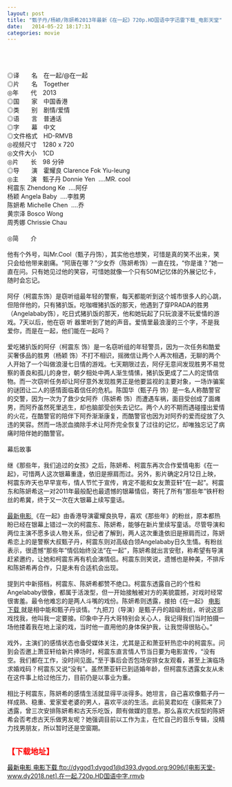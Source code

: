 ```yaml
---
layout: post
title: "甄子丹/杨颖/陈妍希2013年最新《在一起》720p.HD国语中字迅雷下载_电影天堂"
date:   2014-05-22 18:17:31
categories: movie
---
```

<html>
 <body>
  <p>
  </p>
  <p>
   <br/>
   <img alt="" border="0" src="http://apollo.s.dpool.sina.com.cn/nd/dataent/moviepic/pics/182/moviepic_50d150d806ac0a34727606c5a939edfb.jpg"/>
   <br/>
   <br/>
   <img alt="" border="0" src="http://img14.poco.cn/mypoco/myphoto/20130227/22/3088764320130227222348079.jpg"/>
   <br/>
   <br/>
   <span>
    ◎译　　名　在一起/@在一起
    <br/>
    ◎片　　名　Together
    <br/>
    ◎年　　代　2013
    <br/>
    ◎国　　家　中国香港
    <br/>
    ◎类　　别　剧情/爱情
    <br/>
    ◎语　　言　普通话
    <br/>
    ◎字　　幕　中文
    <br/>
    ◎文件格式　HD-RMVB
    <br/>
    ◎视频尺寸　1280 x 720
    <br/>
    ◎文件大小　1CD
    <br/>
    ◎片　　长　98 分钟
    <br/>
    ◎导　　演　霍耀良 Clarence Fok Yiu-leung
    <br/>
    ◎主　　演　甄子丹 Donnie Yen  ....MR. cool
    <br/>
    柯震东 Zhendong Ke  ....阿仔
    <br/>
    杨颖 Angela Baby  ....李胜男
    <br/>
    陈妍希 Michelle Chen  ....乔
    <br/>
    黄宗泽 Bosco Wong
    <br/>
    周秀娜 Chrissie Chau
    <br/>
    <br/>
    ◎简　　介
    <br/>
    <br/>
    他有个外号，叫Mr.Cool（甄子丹饰），其实他也想笑，可惜是真的笑不出来，笑只会给他带来剧痛。“阿唐在哪？”少女乔（陈妍希饰）一直在找，“你是谁？”她一直在问。只有她见过他的笑容，可惜她就像一个只有50M记忆体的外展记忆卡，随时会忘记。
    <br/>
    <br/>
    阿仔（柯震东饰）是窃听组最年轻的警察，每天都能听到这个城市很多人的心跳，但陪伴他的，只有猪扒饭。吃咖喱猪扒饭的那天，他遇到了穿PRADA的胜男（Angelababy饰），吃日式猪扒饭的那天，他和她玩起了只玩浪漫不玩爱情的游戏。7天以后，他在窃 听 器里听到了她的声音。爱情里最浪漫的三个字，不是我爱你，而是在一起，他们能在一起吗？
    <br/>
    <br/>
    爱吃猪扒饭的阿仔（柯震东 饰）是一名窃听组的年轻警员，因为一次任务和酷爱买奢侈品的胜男（杨颖 饰）不打不相识，摇微信让两个人再次相遇，无聊的两个人开始了一个叫做浪漫七日情的游戏。七天期限过去，阿仔无意间发现胜男不易觉察的善良和孤儿的身世，朝夕相处中两人渐生情愫，猪扒饭更成了二人的定情信物。而一次窃听任务却让阿仔意外发现胜男正是他要监视的主要对象，一场诈骗案的谜团让二人的感情面临着信任的危机。陈国华（甄子丹 饰）是一名人称酷警官的交警，因为一次为了救少女阿乔（陈妍希 饰）而遭遇车祸，面目受创成了面瘫男，而阿乔虽然死里逃生，却也脑部受创失去记忆。两个人的不期而遇碰撞出爱情的火花，在酷警官的陪伴下阿乔渐渐康复，而酷警官也因为对阿乔的爱而绽放了久违的笑容。然而一场淤血摘除手术让阿乔完全恢复了过往的记忆，却唯独忘记了病痛时陪伴她的酷警官。
    <br/>
    <br/>
    幕后故事
    <br/>
    <br/>
    继《那些年，我们追过的女孩》之后，陈妍希、柯震东再次合作爱情电影《在一起》，可惜两人这次银幕重逢，依旧是擦肩而过。另外，影片确定2月12日上映，柯震东昨天也早早宣布，情人节忙于宣传，肯定不能和女友萧亚轩“在一起”。柯震东和陈妍希这一对2011年最般配也最遗憾的银幕情侣，寄托了所有“那些年”铁杆粉丝的希冀，终于又一次在大银幕上续写童话。
    <br/>
    <br/>
    <a href="http://www.dytt8.net/" target="_blank">
     <span>
      最新电影
     </span>
    </a>
    《在一起》由香港导演霍耀良执导，喜欢《那些年》的粉丝，原本都热盼已经在银幕上错过一次的柯震东、陈妍希，能够在新片里续写童话。尽管导演和两位主演不愿多谈人物关系，但记者了解到，两人这次重逢依旧是擦肩而过，陈妍希恋上的是警察大叔甄子丹，柯震东则对高级白领Angelababy日久生情。有粉丝表示，很遗憾“那些年”情侣始终没法“在一起”，陈妍希就出言安慰，称希望有导演赶紧邀约，让她和柯震东再有机会演情侣。柯震东则笑说，遗憾也是种美，不排斥和陈妍希再合作，只是未有合适机会出现。
    <br/>
    <br/>
    提到片中新搭档，柯震东、陈妍希都赞不绝口。柯震东透露自己的个性和Angelababy很像，都属于活泼型，但一开始接触被对方的美貌震撼，对戏时经常很害羞。最令他难忘的是两人斗嘴的戏份。陈妍希则透露，接拍《在一起》
    <a href="http://bbs.btwuji.com/" target="_blank">
     <span>
      电影下载
     </span>
    </a>
    就是相中能和甄子丹谈情。“九把刀（导演）是甄子丹的超级粉丝，听说这部戏找我，他叫我一定要接。印象中子丹大哥特别会关心人，我记得我们当时拍摄一场他搂着我在地上滚的戏，当时他一直用他的身体保护我，让我觉得很贴心。”
    <br/>
    <br/>
    戏外，主演们的感情状态也备受媒体关注，尤其是正和萧亚轩热恋中的柯震东。问到会否邀上萧亚轩给新片捧场时，柯震东直言情人节当日要为电影宣传，“没有空。我们都在工作，没时间见面。”至于事后会否包场安排女友观看，甚至上演临场求婚戏码？柯震东又说“没有”。虽然萧亚轩已到适婚年龄，但柯震东透露女友从未在这件事上给过他压力，目前仍是以事业为重。
    <br/>
    <br/>
    相比于柯震东，陈妍希的感情生活就显得平淡得多。她坦言，自己喜欢像甄子丹一样成熟、稳重、爱家爱老婆的男人，喜欢平淡的生活。此前吴君如在《康熙来了》透露，曾三次安排陈妍希和古天乐吃饭，颇有做媒的意思。那么喜欢大叔型的陈妍希会否考虑古天乐做男友呢？她强调目前以工作为主，在忙自己的音乐专辑，没精力找男朋友，所以暂时还是空窗期。
   </span>
   <br/>
   <br/>
   <img alt="" border="0" src="http://img14.poco.cn/mypoco/myphoto/20130227/23/66548034201302272312233376174464196_000.jpg"/>
   <br/>
   <img alt="" border="0" src="http://img14.poco.cn/mypoco/myphoto/20130227/23/66548034201302272312233376174464196_001.jpg"/>
  </p>
  <p>
  </p>
  <p>
  </p>
  <p>
   <font color="#ff0000">
    <strong>
     <font size="4">
      【下载地址】
     </font>
    </strong>
   </font>
  </p>
  <p>
   <strong>
    <font color="#ff0000" size="4">
    </font>
   </strong>
  </p>
  <p>
   <strong>
    <font color="#ff0000" size="4">
    </font>
   </strong>
  </p>
  <a href="http://www.dytt8.net/" target="_blank">
   <span style="COLOR: black">
    最新电影
   </span>
  </a>
  <a href="http://bbs.btwuji.com/" target="_blank">
   <span style="COLOR: black">
    电影下载
   </span>
  </a>
  <a href="ftp://dygod1:dygod1@d393.dygod.org:9096/%5B%E7%94%B5%E5%BD%B1%E5%A4%A9%E5%A0%82-www.dy2018.net%5D.%E5%9C%A8%E4%B8%80%E8%B5%B7.720p.HD%E5%9B%BD%E8%AF%AD%E4%B8%AD%E5%AD%97.rmvb">
   ftp://dygod1:dygod1@d393.dygod.org:9096/[电影天堂-www.dy2018.net].在一起.720p.HD国语中字.rmvb
  </a>
 </body>
</html>